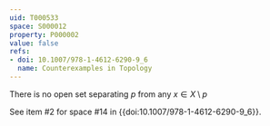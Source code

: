 ```yaml
---
uid: T000533
space: S000012
property: P000002
value: false
refs:
- doi: 10.1007/978-1-4612-6290-9_6
  name: Counterexamples in Topology
---
```


There is no open set separating $p$ from any $x \in X \setminus p$

See item #2 for space #14 in {{doi:10.1007/978-1-4612-6290-9_6}}.
